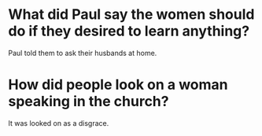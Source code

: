 # What did Paul say the women should do if they desired to learn anything?

Paul told them to ask their husbands at home.

# How did people look on a woman speaking in the church?

It was looked on as a disgrace.
